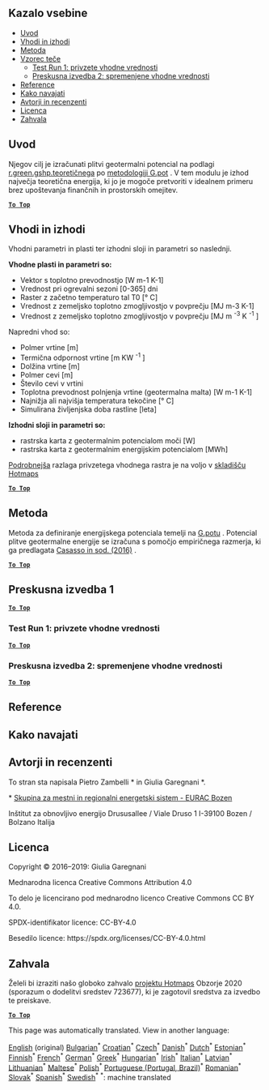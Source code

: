 <h2> Kazalo vsebine </h2><ul><li> <a href="#introduction">Uvod</a> </li><li> <a href="#inputs-and-outputs">Vhodi in izhodi</a> </li><li> <a href="#method">Metoda</a> </li><li> <a href="#sample-run">Vzorec teče</a> <ul><li> <a href="#test-run-1-default-input-values">Test Run 1: privzete vhodne vrednosti</a> </li><li> <a href="#test-run-2-modified-input-values">Preskusna izvedba 2: spremenjene vhodne vrednosti</a> </li></ul></li><li> <a href="#references">Reference</a> </li><li> <a href="#how-to-cite">Kako navajati</a> </li><li> <a href="#authors-and-reviewers">Avtorji in recenzenti</a> </li><li> <a href="#license">Licenca</a> </li><li> <a href="#acknowledgement">Zahvala</a> </li></ul><h2> Uvod </h2><p> Njegov cilj je izračunati plitvi geotermalni potencial na podlagi <a href="https://grass.osgeo.org/grass76/manuals/addons/r.green.gshp.theoretical.html">r.green.gshp.teoretičnega</a> po <a href="https://www.sciencedirect.com/science/article/pii/S0360544216303358">metodologiji G.pot</a> . V tem modulu je izhod največja teoretična energija, ki jo je mogoče pretvoriti v idealnem primeru brez upoštevanja finančnih in prostorskih omejitev. </p><p><ins> <code><strong><a href="#table-of-contents">To Top</a></strong></code> </ins> </p><h2> Vhodi in izhodi </h2><p> Vhodni parametri in plasti ter izhodni sloji in parametri so naslednji. </p><p> <strong>Vhodne plasti in parametri so:</strong> </p><ul><li> Vektor s toplotno prevodnostjo [W m-1 K-1] </li><li> Vrednost pri ogrevalni sezoni [0-365] dni </li><li> Raster z začetno temperaturo tal T0 [° C] </li><li> Vrednost z zemeljsko toplotno zmogljivostjo v povprečju [MJ m-3 K-1] </li><li> Vrednost z zemeljsko toplotno zmogljivostjo v povprečju [MJ m <sup>-3</sup> K <sup>-1</sup> ] </li></ul><p> Napredni vhod so: </p><ul><li> Polmer vrtine [m] </li><li> Termična odpornost vrtine [m KW <sup>-1</sup> ] </li><li> Dolžina vrtine [m] </li><li> Polmer cevi [m] </li><li> Število cevi v vrtini </li><li> Toplotna prevodnost polnjenja vrtine (geotermalna malta) [W m-1 K-1] </li><li> Najnižja ali najvišja temperatura tekočine [° C] </li><li> Simulirana življenjska doba rastline [leta] </li></ul><p> <strong>Izhodni sloji in parametri so:</strong> </p><ul><li> rastrska karta z geotermalnim potencialom moči [W] </li><li> rastrska karta z geotermalnim energijskim potencialom [MWh] </li></ul><p> <a href="https://gitlab.com/hotmaps/potential/potential_geothermal_raster">Podrobnejša</a> razlaga privzetega vhodnega rastra je na voljo v <a href="https://gitlab.com/hotmaps/potential/potential_geothermal_raster">skladišču Hotmaps</a> </p><p><ins> <code><strong><a href="#table-of-contents">To Top</a></strong></code> </ins> </p><h2> Metoda </h2><p> Metoda za definiranje energijskega potenciala temelji na <a href="https://www.sciencedirect.com/science/article/pii/S0360544216303358">G.potu</a> . Potencial plitve geotermalne energije se izračuna s pomočjo empiričnega razmerja, ki ga predlagata <a href="https://www.sciencedirect.com/science/article/pii/S0360544216303358">Casasso in sod. (2016)</a> . </p><p><ins> <code><strong><a href="#table-of-contents">To Top</a></strong></code> </ins> </p><h2> Preskusna izvedba 1 </h2><p><ins> <code><strong><a href="#table-of-contents">To Top</a></strong></code> </ins> </p><h3> Test Run 1: privzete vhodne vrednosti </h3><p><ins> <code><strong><a href="#table-of-contents">To Top</a></strong></code> </ins> </p><h3> Preskusna izvedba 2: spremenjene vhodne vrednosti </h3><p><ins> <code><strong><a href="#table-of-contents">To Top</a></strong></code> </ins> </p><h2> Reference </h2><h2> Kako navajati </h2><h2> Avtorji in recenzenti </h2><p> To stran sta napisala Pietro Zambelli * in Giulia Garegnani *. </p><p> * <a href="http://www.eurac.edu/en/research/technologies/renewableenergy/researchfields/Pages/Energy-strategies-and-planning.aspx">Skupina za mestni in regionalni energetski sistem - EURAC Bozen</a> </p><p> Inštitut za obnovljivo energijo Drususallee / Viale Druso 1 I-39100 Bozen / Bolzano Italija </p><h2> Licenca </h2><p> Copyright © 2016–2019: Giulia Garegnani </p><p> Mednarodna licenca Creative Commons Attribution 4.0 </p><p> To delo je licencirano pod mednarodno licenco Creative Commons CC BY 4.0. </p><p> SPDX-identifikator licence: CC-BY-4.0 </p><p> Besedilo licence: https://spdx.org/licenses/CC-BY-4.0.html </p><h2> Zahvala </h2><p> Želeli bi izraziti našo globoko zahvalo <a href="https://www.hotmaps-project.eu">projektu Hotmaps</a> Obzorje 2020 (sporazum o dodelitvi sredstev 723677), ki je zagotovil sredstva za izvedbo te preiskave. </p><p><ins> <code><strong><a href="#table-of-contents">To Top</a></strong></code> </ins> </p>

This page was automatically translated. View in another language:

[English](en-CM-Shallow-geothermal-potential) (original) [Bulgarian](bg-CM-Shallow-geothermal-potential)<sup>\*</sup> [Croatian](hr-CM-Shallow-geothermal-potential)<sup>\*</sup> [Czech](cs-CM-Shallow-geothermal-potential)<sup>\*</sup> [Danish](da-CM-Shallow-geothermal-potential)<sup>\*</sup> [Dutch](nl-CM-Shallow-geothermal-potential)<sup>\*</sup> [Estonian](et-CM-Shallow-geothermal-potential)<sup>\*</sup> [Finnish](fi-CM-Shallow-geothermal-potential)<sup>\*</sup> [French](fr-CM-Shallow-geothermal-potential)<sup>\*</sup> [German](de-CM-Shallow-geothermal-potential)<sup>\*</sup> [Greek](el-CM-Shallow-geothermal-potential)<sup>\*</sup> [Hungarian](hu-CM-Shallow-geothermal-potential)<sup>\*</sup> [Irish](ga-CM-Shallow-geothermal-potential)<sup>\*</sup> [Italian](it-CM-Shallow-geothermal-potential)<sup>\*</sup> [Latvian](lv-CM-Shallow-geothermal-potential)<sup>\*</sup> [Lithuanian](lt-CM-Shallow-geothermal-potential)<sup>\*</sup> [Maltese](mt-CM-Shallow-geothermal-potential)<sup>\*</sup> [Polish](pl-CM-Shallow-geothermal-potential)<sup>\*</sup> [Portuguese (Portugal, Brazil)](pt-CM-Shallow-geothermal-potential)<sup>\*</sup> [Romanian](ro-CM-Shallow-geothermal-potential)<sup>\*</sup> [Slovak](sk-CM-Shallow-geothermal-potential)<sup>\*</sup>  [Spanish](es-CM-Shallow-geothermal-potential)<sup>\*</sup> [Swedish](sv-CM-Shallow-geothermal-potential)<sup>\*</sup>
<sup>\*</sup>: machine translated
